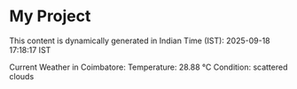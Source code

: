 # My Project

This content is dynamically generated in Indian Time (IST): 2025-09-18 17:18:17 IST


Current Weather in Coimbatore:
Temperature: 28.88 °C
Condition: scattered clouds
